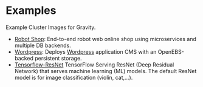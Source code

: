 # Examples

Example Cluster Images for Gravity.


- [Robot Shop](./robot-shop-app/README.md): End-to-end robot web online shop using microservices and multiple DB backends.
- [Wordpress](./wordpress/README.md): Deploys [Wordpress](https://www.wordpress.org) application CMS with an OpenEBS-backed persistent storage. 
- [Tensorflow-ResNet](./tensorflow-resnet/README.md) TensorFlow Serving ResNet (Deep Residual Network) that serves machine learning (ML) models. The default ResNet model is for image classification (violin, cat,...).
